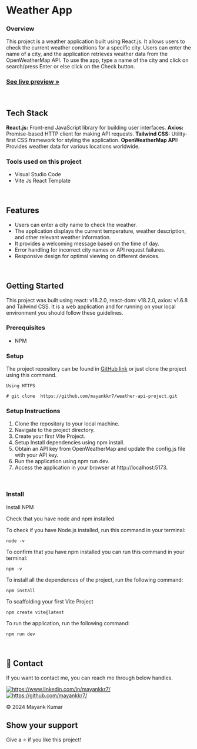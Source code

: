 # Weather App

### Overview

This project is a weather application built using React.js. It allows users to check the current weather conditions for a specific city. Users can enter the name of a city, and the application retrieves weather data from the OpenWeatherMap API. To use the app, type a name of the city and click on search/press Enter or else click on the Check button.


 <h3><a href="https://weather-app-mayankkr7.netlify.app/"><strong>See live preview »</strong></a></h3>

<br />

## Tech Stack

**React.js:** Front-end JavaScript library for building user interfaces.
**Axios:** Promise-based HTTP client for making API requests.
**Tailwind CSS:** Utility-first CSS framework for styling the application.
**OpenWeatherMap API:** Provides weather data for various locations worldwide.

### Tools used on this project

- Visual Studio Code
- Vite Js React Template

<br />

## Features

- Users can enter a city name to check the weather.
- The application displays the current temperature, weather description, and other relevant weather information.
- It provides a welcoming message based on the time of day.
- Error handling for incorrect city names or API request failures.
- Responsive design for optimal viewing on different devices.

<br />

## Getting Started
This project was built using react: v18.2.0, react-dom: v18.2.0, axios: v1.6.8 and Tailwind CSS. It is a web application and for running on your local environment you should follow these guidelines.

### Prerequisites

- NPM 

### Setup


The project repository can be found in [GitHub link](https://github.com/mayankkr7/weather-api-project.git) or just clone the project using this command.

```
Using HTTPS

# git clone  https://github.com/mayankkr7/weather-api-project.git
```

### Setup Instructions
1. Clone the repository to your local machine.
2. Navigate to the project directory.
3. Create your first Vite Project.
4. Setup Install dependencies using npm install.
5. Obtain an API key from OpenWeatherMap and update the config.js file with your API key.
6. Run the application using npm run dev.
7. Access the application in your browser at http://localhost:5173.

<br />

### Install

Install NPM

Check that you have node and npm installed

To check if you have Node.js installed, run this command in your terminal:

```
node -v
```

To confirm that you have npm installed you can run this command in your terminal:

```
npm -v
```

To install all the dependences of the project, run the following command:

```
npm install
```

To scaffolding your first Vite Project

```
npm create vite@latest
```

To run the application, run the following command:

```
npm run dev
```


<br />

## 🔗 Contact
If you want to contact me, you can reach me through below handles.

<a href="https://www.linkedin.com/in/mayankkr7/">
        <img align="center" src="https://img.shields.io/badge/LinkedIn-0077B5?style=for-the-badge&logo=linkedin&logoColor=white" alt="https://www.linkedin.com/in/mayankkr7/" />
</a>
<a href="https://github.com/mayankkr7/">
        <img align="center" src="https://img.shields.io/badge/mayank_kumar-20242A?style=for-the-badge&logo=Github&logoColor=white" alt="https://github.com/mayankkr7/" />
</a>

© 2024 Mayank Kumar


## Show your support

Give a ⭐️ if you like this project!
